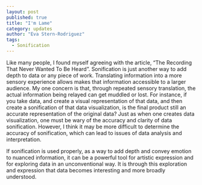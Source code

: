 ```yaml
---
layout: post
published: true
title: "I'm Lame"
category: updates
author: "Eva Stern-Rodriguez"
tags: 
  - Sonification
---
```


Like many people, I found myself agreeing with the article,  “The Recording That Never Wanted To Be Heard”.    Sonification is just another way to add depth to data or any piece of work. Translating information into a more sensory experience allows makes that information accessible to a larger audience.  My one concern is that, through repeated sensory translation, the actual information being relayed can get muddled or lost.  For instance, if you take data, and create a visual representation of that data, and then create a sonification of that data visualization, is the final product still an accurate representation of the original data?  Just as when one creates data visualization, one must be wary of the accuracy and clarity of data sonification.  However, I think it may be more difficult to determine the accuracy of sonification, which can lead to issues of data analysis and interpretation.  

If sonification is used properly, as a way to add depth and convey emotion to nuanced information, it can be a powerful tool for artistic expression and for exploring data in an unconventional way.  It is through this exploration and expression that data becomes interesting and more broadly understood.